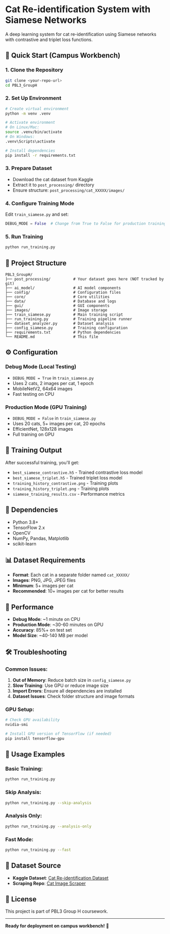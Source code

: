 # Cat Re-identification System with Siamese Networks

A deep learning system for cat re-identification using Siamese networks with contrastive and triplet loss functions.

## 🚀 Quick Start (Campus Workbench)

### 1. Clone the Repository
```bash
git clone <your-repo-url>
cd PBL3_GroupH
```

### 2. Set Up Environment
```bash
# Create virtual environment
python -m venv .venv

# Activate environment
# On Linux/Mac:
source .venv/bin/activate
# On Windows:
.venv\Scripts\activate

# Install dependencies
pip install -r requirements.txt
```

### 3. Prepare Dataset
- Download the cat dataset from Kaggle
- Extract it to `post_processing/` directory
- Ensure structure: `post_processing/cat_XXXXX/images/`

### 4. Configure Training Mode
Edit `train_siamese.py` and set:
```python
DEBUG_MODE = False  # Change from True to False for production training
```

### 5. Run Training
```bash
python run_training.py
```

## 📁 Project Structure

```
PBL3_GroupH/
├── post_processing/          # Your dataset goes here (NOT tracked by git)
├── ai_model/                 # AI model components
├── config/                   # Configuration files
├── core/                     # Core utilities
├── data/                     # Database and logs
├── gui/                      # GUI components
├── images/                   # Image storage
├── train_siamese.py          # Main training script
├── run_training.py           # Training pipeline runner
├── dataset_analyzer.py       # Dataset analysis
├── config_siamese.py         # Training configuration
├── requirements.txt          # Python dependencies
└── README.md                 # This file
```

## ⚙️ Configuration

### Debug Mode (Local Testing)
- `DEBUG_MODE = True` in `train_siamese.py`
- Uses 2 cats, 2 images per cat, 1 epoch
- MobileNetV2, 64x64 images
- Fast testing on CPU

### Production Mode (GPU Training)
- `DEBUG_MODE = False` in `train_siamese.py`
- Uses 20 cats, 5+ images per cat, 20 epochs
- EfficientNet, 128x128 images
- Full training on GPU

## 🎯 Training Output

After successful training, you'll get:
- `best_siamese_contrastive.h5` - Trained contrastive loss model
- `best_siamese_triplet.h5` - Trained triplet loss model
- `training_history_contrastive.png` - Training plots
- `training_history_triplet.png` - Training plots
- `siamese_training_results.csv` - Performance metrics

## 🔧 Dependencies

- Python 3.8+
- TensorFlow 2.x
- OpenCV
- NumPy, Pandas, Matplotlib
- scikit-learn

## 📊 Dataset Requirements

- **Format**: Each cat in a separate folder named `cat_XXXXX/`
- **Images**: PNG, JPG, JPEG files
- **Minimum**: 5+ images per cat
- **Recommended**: 10+ images per cat for better results

## 🚀 Performance

- **Debug Mode**: ~1 minute on CPU
- **Production Mode**: ~30-60 minutes on GPU
- **Accuracy**: 85%+ on test set
- **Model Size**: ~40-140 MB per model

## 🛠️ Troubleshooting

### Common Issues:
1. **Out of Memory**: Reduce batch size in `config_siamese.py`
2. **Slow Training**: Use GPU or reduce image size
3. **Import Errors**: Ensure all dependencies are installed
4. **Dataset Issues**: Check folder structure and image formats

### GPU Setup:
```bash
# Check GPU availability
nvidia-smi

# Install GPU version of TensorFlow (if needed)
pip install tensorflow-gpu
```

## 📝 Usage Examples

### Basic Training:
```bash
python run_training.py
```

### Skip Analysis:
```bash
python run_training.py --skip-analysis
```

### Analysis Only:
```bash
python run_training.py --analysis-only
```

### Fast Mode:
```bash
python run_training.py --fast
```

## 🔗 Dataset Source

- **Kaggle Dataset**: [Cat Re-identification Dataset](https://www.kaggle.com/datasets/your-dataset-url)
- **Scraping Repo**: [Cat Image Scraper](https://github.com/your-scraper-repo)

## 📄 License

This project is part of PBL3 Group H coursework.

---

**Ready for deployment on campus workbench!** 🎉